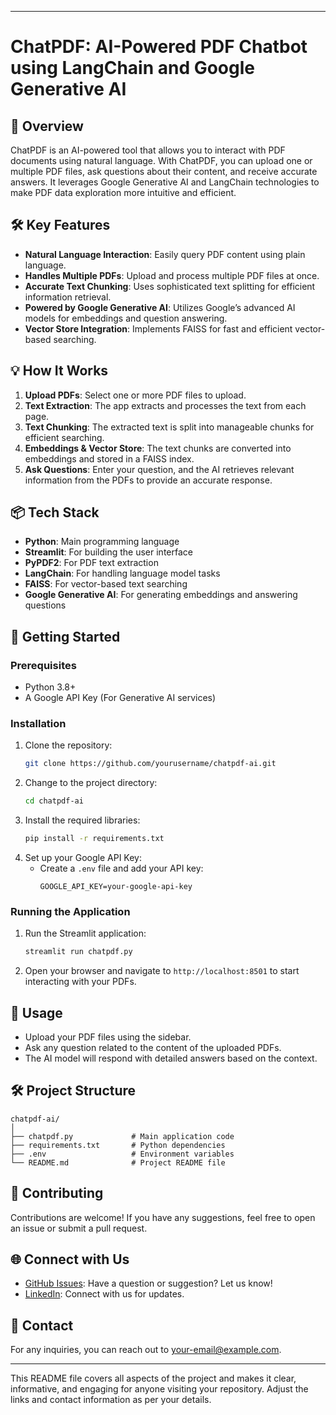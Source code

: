 
---

# **ChatPDF: AI-Powered PDF Chatbot using LangChain and Google Generative AI**

## 📜 **Overview**
ChatPDF is an AI-powered tool that allows you to interact with PDF documents using natural language. With ChatPDF, you can upload one or multiple PDF files, ask questions about their content, and receive accurate answers. It leverages Google Generative AI and LangChain technologies to make PDF data exploration more intuitive and efficient.

## 🛠️ **Key Features**
- **Natural Language Interaction**: Easily query PDF content using plain language.
- **Handles Multiple PDFs**: Upload and process multiple PDF files at once.
- **Accurate Text Chunking**: Uses sophisticated text splitting for efficient information retrieval.
- **Powered by Google Generative AI**: Utilizes Google’s advanced AI models for embeddings and question answering.
- **Vector Store Integration**: Implements FAISS for fast and efficient vector-based searching.

## 💡 **How It Works**
1. **Upload PDFs**: Select one or more PDF files to upload.
2. **Text Extraction**: The app extracts and processes the text from each page.
3. **Text Chunking**: The extracted text is split into manageable chunks for efficient searching.
4. **Embeddings & Vector Store**: The text chunks are converted into embeddings and stored in a FAISS index.
5. **Ask Questions**: Enter your question, and the AI retrieves relevant information from the PDFs to provide an accurate response.

## 📦 **Tech Stack**
- **Python**: Main programming language
- **Streamlit**: For building the user interface
- **PyPDF2**: For PDF text extraction
- **LangChain**: For handling language model tasks
- **FAISS**: For vector-based text searching
- **Google Generative AI**: For generating embeddings and answering questions

## 🚀 **Getting Started**

### **Prerequisites**
- Python 3.8+
- A Google API Key (For Generative AI services)

### **Installation**
1. Clone the repository:
   ```bash
   git clone https://github.com/yourusername/chatpdf-ai.git
   ```
2. Change to the project directory:
   ```bash
   cd chatpdf-ai
   ```
3. Install the required libraries:
   ```bash
   pip install -r requirements.txt
   ```
4. Set up your Google API Key:
   - Create a `.env` file and add your API key:
     ```
     GOOGLE_API_KEY=your-google-api-key
     ```

### **Running the Application**
1. Run the Streamlit application:
   ```bash
   streamlit run chatpdf.py
   ```
2. Open your browser and navigate to `http://localhost:8501` to start interacting with your PDFs.

## 🧩 **Usage**
- Upload your PDF files using the sidebar.
- Ask any question related to the content of the uploaded PDFs.
- The AI model will respond with detailed answers based on the context.

## 🛠️ **Project Structure**
```
chatpdf-ai/
│
├── chatpdf.py             # Main application code
├── requirements.txt       # Python dependencies
├── .env                   # Environment variables
└── README.md              # Project README file
```

## 🤝 **Contributing**
Contributions are welcome! If you have any suggestions, feel free to open an issue or submit a pull request.



## 🌐 **Connect with Us**
- [GitHub Issues](https://github.com/rishabh261996): Have a question or suggestion? Let us know!
- [LinkedIn](https://www.linkedin.com/in/rishabhgupta2696/): Connect with us for updates.

## 📧 **Contact**

For any inquiries, you can reach out to [your-email@example.com](guptarishabh261996@gmail.com).

---

This README file covers all aspects of the project and makes it clear, informative, and engaging for anyone visiting your repository. Adjust the links and contact information as per your details.
